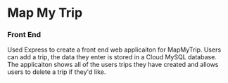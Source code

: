 # Map My Trip

### Front End

Used Express to create a front end web applicaiton for MapMyTrip.
Users can add a trip, the data they enter is stored in a Cloud MySQL database. 
The applicaiton shows all of the users trips they have created and allows users to delete a trip if they'd like.  